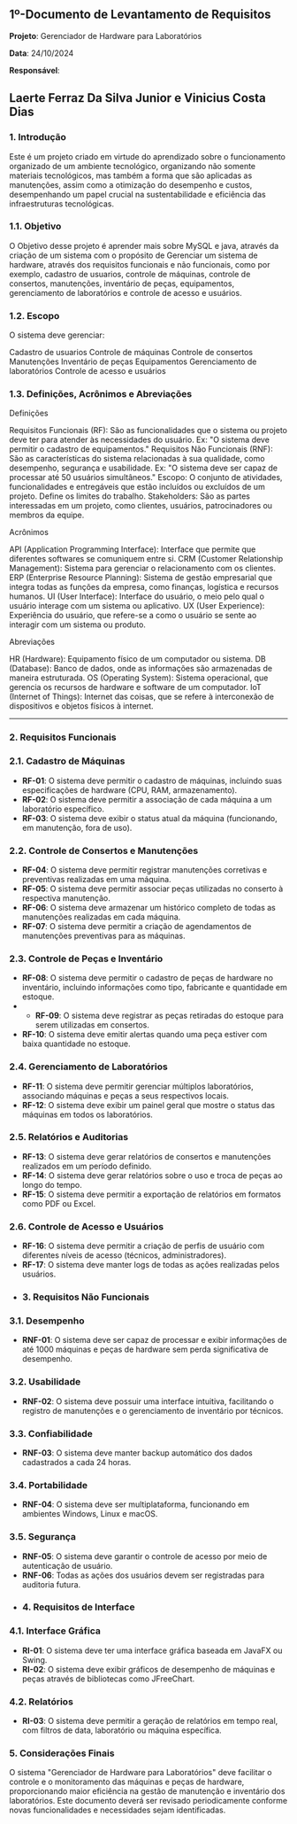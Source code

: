 ## **1º-Documento de Levantamento de Requisitos**

**Projeto**: Gerenciador de Hardware para Laboratórios

**Data**: 24/10/2024

**Responsável**: 

Laerte Ferraz Da Silva Junior e Vinicius Costa Dias
---

### **1. Introdução**

Este é um projeto criado em virtude do aprendizado sobre o funcionamento organizado de um ambiente tecnológico, organizando não somente materiais tecnológicos, mas também a forma que são aplicadas as manutenções, assim como a otimização do desempenho e custos, desempenhando um papel crucial na sustentabilidade e eficiência das infraestruturas tecnológicas.

### **1.1. Objetivo**

O Objetivo desse projeto é aprender mais sobre MySQL e java, através da criação de um sistema com o propósito de Gerenciar um sistema de hardware, através dos requisitos funcionais e não funcionais, como por exemplo, cadastro de usuarios, controle de máquinas, controle de consertos, manutenções, inventário de peças, equipamentos, gerenciamento de laboratórios e controle de acesso e usuários.   

### **1.2. Escopo**

O sistema deve gerenciar: 

Cadastro de usuarios
Controle de máquinas
Controle de consertos
Manutenções
Inventário de peças
Equipamentos
Gerenciamento de laboratórios
Controle de acesso e usuários

### **1.3. Definições, Acrônimos e Abreviações**

Definições

Requisitos Funcionais (RF): São as funcionalidades que o sistema ou projeto deve ter para atender às necessidades do usuário. Ex: "O sistema deve permitir o cadastro de equipamentos."
Requisitos Não Funcionais (RNF): São as características do sistema relacionadas à sua qualidade, como desempenho, segurança e usabilidade. Ex: "O sistema deve ser capaz de processar até 50 usuários simultâneos."
Escopo: O conjunto de atividades, funcionalidades e entregáveis que estão incluídos ou excluídos de um projeto. Define os limites do trabalho.
Stakeholders: São as partes interessadas em um projeto, como clientes, usuários, patrocinadores ou membros da equipe.

Acrônimos

API (Application Programming Interface): Interface que permite que diferentes softwares se comuniquem entre si.
CRM (Customer Relationship Management): Sistema para gerenciar o relacionamento com os clientes.
ERP (Enterprise Resource Planning): Sistema de gestão empresarial que integra todas as funções da empresa, como finanças, logística e recursos humanos.
UI (User Interface): Interface do usuário, o meio pelo qual o usuário interage com um sistema ou aplicativo.
UX (User Experience): Experiência do usuário, que refere-se a como o usuário se sente ao interagir com um sistema ou produto.

Abreviações

HR (Hardware): Equipamento físico de um computador ou sistema.
DB (Database): Banco de dados, onde as informações são armazenadas de maneira estruturada.
OS (Operating System): Sistema operacional, que gerencia os recursos de hardware e software de um computador.
IoT (Internet of Things): Internet das coisas, que se refere à interconexão de dispositivos e objetos físicos à internet.

---

### **2. Requisitos Funcionais**

### **2.1. Cadastro de Máquinas**

- **RF-01**: O sistema deve permitir o cadastro de máquinas, incluindo suas especificações de hardware (CPU, RAM, armazenamento).
- **RF-02**: O sistema deve permitir a associação de cada máquina a um laboratório específico.
- **RF-03**: O sistema deve exibir o status atual da máquina (funcionando, em manutenção, fora de uso).

### **2.2. Controle de Consertos e Manutenções**

- **RF-04**: O sistema deve permitir registrar manutenções corretivas e preventivas realizadas em uma máquina.
- **RF-05**: O sistema deve permitir associar peças utilizadas no conserto à respectiva manutenção.
- **RF-06**: O sistema deve armazenar um histórico completo de todas as manutenções realizadas em cada máquina.
- **RF-07**: O sistema deve permitir a criação de agendamentos de manutenções preventivas para as máquinas.

### **2.3. Controle de Peças e Inventário**

- **RF-08**: O sistema deve permitir o cadastro de peças de hardware no inventário, incluindo informações como tipo, fabricante e quantidade em estoque.
- - **RF-09**: O sistema deve registrar as peças retiradas do estoque para serem utilizadas em consertos.
- **RF-10**: O sistema deve emitir alertas quando uma peça estiver com baixa quantidade no estoque.

### **2.4. Gerenciamento de Laboratórios**

- **RF-11**: O sistema deve permitir gerenciar múltiplos laboratórios, associando máquinas e peças a seus respectivos locais.
- **RF-12**: O sistema deve exibir um painel geral que mostre o status das máquinas em todos os laboratórios.

### **2.5. Relatórios e Auditorias**

- **RF-13**: O sistema deve gerar relatórios de consertos e manutenções realizados em um período definido.
- **RF-14**: O sistema deve gerar relatórios sobre o uso e troca de peças ao longo do tempo.
- **RF-15**: O sistema deve permitir a exportação de relatórios em formatos como PDF ou Excel.

### **2.6. Controle de Acesso e Usuários**

- **RF-16**: O sistema deve permitir a criação de perfis de usuário com diferentes níveis de acesso (técnicos, administradores).
- **RF-17**: O sistema deve manter logs de todas as ações realizadas pelos usuários.
- ### **3. Requisitos Não Funcionais**

### **3.1. Desempenho**

- **RNF-01**: O sistema deve ser capaz de processar e exibir informações de até 1000 máquinas e peças de hardware sem perda significativa de desempenho.

### **3.2. Usabilidade**

- **RNF-02**: O sistema deve possuir uma interface intuitiva, facilitando o registro de manutenções e o gerenciamento de inventário por técnicos.

### **3.3. Confiabilidade**

- **RNF-03**: O sistema deve manter backup automático dos dados cadastrados a cada 24 horas.

### **3.4. Portabilidade**

- **RNF-04**: O sistema deve ser multiplataforma, funcionando em ambientes Windows, Linux e macOS.

### **3.5. Segurança**

- **RNF-05**: O sistema deve garantir o controle de acesso por meio de autenticação de usuário.
- **RNF-06**: Todas as ações dos usuários devem ser registradas para auditoria futura.
- ### **4. Requisitos de Interface**

### **4.1. Interface Gráfica**

- **RI-01**: O sistema deve ter uma interface gráfica baseada em JavaFX ou Swing.
- **RI-02**: O sistema deve exibir gráficos de desempenho de máquinas e peças através de bibliotecas como JFreeChart.

### **4.2. Relatórios**

- **RI-03**: O sistema deve permitir a geração de relatórios em tempo real, com filtros de data, laboratório ou máquina específica.

### **5. Considerações Finais**

O sistema "Gerenciador de Hardware para Laboratórios" deve facilitar o controle e o monitoramento das máquinas e peças de hardware, proporcionando maior eficiência na gestão de manutenção e inventário dos laboratórios. Este documento deverá ser revisado periodicamente conforme novas funcionalidades e necessidades sejam identificadas.

